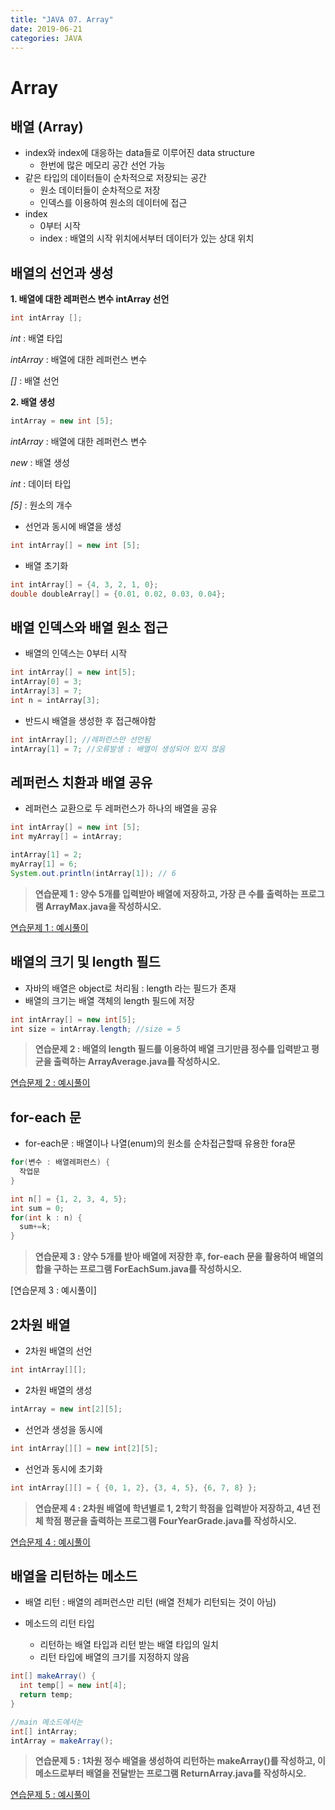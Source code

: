 ```yaml
---
title: "JAVA 07. Array"
date: 2019-06-21
categories: JAVA
---
```


# Array

## 배열 (Array)

* index와 index에 대응하는 data들로 이루어진 data structure
  * 한번에 많은 메모리 공간 선언 가능
* 같은 타입의 데이터들이 순차적으로 저장되는 공간
  * 원소 데이터들이 순차적으로 저장
  * 인덱스를 이용하여 원소의 데이터에 접근
* index
  * 0부터 시작
  * index : 배열의 시작 위치에서부터 데이터가 있는 상대 위치
 
## 배열의 선언과 생성

**1. 배열에 대한 레퍼런스 변수 intArray 선언**

  ~~~java
  int intArray [];
  ~~~

  *int* : 배열 타입

  *intArray* : 배열에 대한 레퍼런스 변수

  *[]* : 배열 선언



**2. 배열 생성**

  ~~~java
  intArray = new int [5];
  ~~~

  *intArray* : 배열에 대한 레퍼런스 변수

  *new* : 배열 생성

  *int* : 데이터 타입

  *[5]* : 원소의 개수


* 선언과 동시에 배열을 생성

~~~java
int intArray[] = new int [5];
~~~

* 배열 초기화

~~~java
int intArray[] = {4, 3, 2, 1, 0};
double doubleArray[] = {0.01, 0.02, 0.03, 0.04};
~~~


## 배열 인덱스와 배열 원소 접근

* 배열의 인덱스는 0부터 시작

~~~java
int intArray[] = new int[5]; 
intArray[0] = 3;
intArray[3] = 7;
int n = intArray[3];
~~~

* 반드시 배열을 생성한 후 접근해야함
~~~java
int intArray[]; //레퍼런스만 선언됨
intArray[1] = 7; //오류발생 : 배열이 생성되어 있지 않음
~~~

## 레퍼런스 치환과 배열 공유

* 레퍼런스 교환으로 두 레퍼런스가 하나의 배열을 공유

~~~java
int intArray[] = new int [5];
int myArray[] = intArray;

intArray[1] = 2;
myArray[1] = 6;
System.out.println(intArray[1]); // 6
~~~


> **연습문제 1 : 양수 5개를 입력받아 배열에 저장하고, 가장 큰 수를 출력하는 프로그램 ArrayMax.java을 작성하시오.**

[연습문제 1 : 예시풀이](https://github.com/DetegiCE/JavaStudy/blob/master/chapter3/ArrayMax.java)


## 배열의 크기 및 length 필드

* 자바의 배열은 object로 처리됨 : length 라는 필드가 존재
* 배열의 크기는 배열 객체의 length 필드에 저장

~~~java
int intArray[] = new int[5];
int size = intArray.length; //size = 5
~~~

> **연습문제 2 : 배열의 length 필드를 이용하여 배열 크기만큼 정수를 입력받고 평균을 출력하는 ArrayAverage.java를 작성하시오.**

[연습문제 2 : 예시풀이](https://github.com/DetegiCE/JavaStudy/blob/master/chapter3/ArrayAverage.java)


## for-each 문

* for-each문 : 배열이나 나열(enum)의 원소를 순차접근할때 유용한 fora문

~~~java
for(변수 : 배열레퍼런스) {
  작업문
}
~~~

~~~java
int n[] = {1, 2, 3, 4, 5};
int sum = 0;
for(int k : n) {
  sum+=k;
}
~~~

> **연습문제 3 : 양수 5개를 받아 배열에 저장한 후, for-each 문을 활용하여 배열의 합을 구하는 프로그램 ForEachSum.java를 작성하시오.**

[연습문제 3 : 예시풀이]


## 2차원 배열

* 2차원 배열의 선언

~~~java
int intArray[][];
~~~

* 2차원 배열의 생성

~~~java
intArray = new int[2][5];
~~~

* 선언과 생성을 동시에

~~~java
int intArray[][] = new int[2][5];
~~~

* 선언과 동시에 초기화

~~~java
int intArray[][] = { {0, 1, 2}, {3, 4, 5}, {6, 7, 8} };
~~~

> **연습문제 4 : 2차원 배열에 학년별로 1, 2학기 학점을 입력받아 저장하고, 4년 전체 학점 평균을 출력하는 프로그램 FourYearGrade.java를 작성하시오.**

[연습문제 4 : 예시풀이](https://github.com/DetegiCE/JavaStudy/blob/master/chapter3/FourYearGrade.java)


## 배열을 리턴하는 메소드

* 배열 리턴 : 배열의 레퍼런스만 리턴 (배열 전체가 리턴되는 것이 아님)

* 메소드의 리턴 타입
  * 리턴하는 배열 타입과 리턴 받는 배열 타입의 일치
  * 리턴 타입에 배열의 크기를 지정하지 않음
  
~~~java
int[] makeArray() {
  int temp[] = new int[4];
  return temp;
}

//main 메소드에서는
int[] intArray;
intArray = makeArray();
~~~

> **연습문제 5 : 1차원 정수 배열을 생성하여 리턴하는 makeArray()를 작성하고, 이 메소드로부터 배열을 전달받는 프로그램 ReturnArray.java를 작성하시오.**

[연습문제 5 : 예시풀이](https://github.com/DetegiCE/JavaStudy/blob/master/chapter3/ReturnArray.java)
